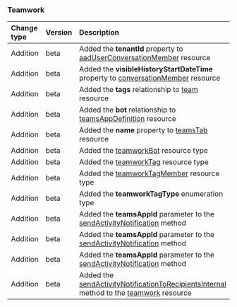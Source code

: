 ### Teamwork

| **Change type** | **Version** | **Description** |
|:---|:---|:---|
|Addition|beta|Added the **tenantId** property to [aadUserConversationMember](https://docs.microsoft.com/en-us/graph/api/resources/aadUserConversationMember?view=graph-rest-beta) resource|
|Addition|beta|Added the **visibleHistoryStartDateTime** property to [conversationMember](https://docs.microsoft.com/en-us/graph/api/resources/conversationMember?view=graph-rest-beta) resource|
|Addition|beta|Added the **tags** relationship to [team](https://docs.microsoft.com/en-us/graph/api/resources/team?view=graph-rest-beta) resource|
|Addition|beta|Added the **bot** relationship to [teamsAppDefinition](https://docs.microsoft.com/en-us/graph/api/resources/teamsAppDefinition?view=graph-rest-beta) resource|
|Addition|beta|Added the **name** property to [teamsTab](https://docs.microsoft.com/en-us/graph/api/resources/teamsTab?view=graph-rest-beta) resource|
|Addition|beta|Added the [teamworkBot](https://docs.microsoft.com/en-us/graph/api/resources/teamworkBot?view=graph-rest-beta) resource type|
|Addition|beta|Added the [teamworkTag](https://docs.microsoft.com/en-us/graph/api/resources/teamworkTag?view=graph-rest-beta) resource type|
|Addition|beta|Added the [teamworkTagMember](https://docs.microsoft.com/en-us/graph/api/resources/teamworkTagMember?view=graph-rest-beta) resource type|
|Addition|beta|Added the **teamworkTagType** enumeration type|
|Addition|beta|Added the **teamsAppId** parameter to the [sendActivityNotification](https://docs.microsoft.com/en-us/graph/api/team-sendActivityNotification?view=graph-rest-beta) method|
|Addition|beta|Added the **teamsAppId** parameter to the [sendActivityNotification](https://docs.microsoft.com/en-us/graph/api/chat-sendActivityNotification?view=graph-rest-beta) method|
|Addition|beta|Added the **teamsAppId** parameter to the [sendActivityNotification](https://docs.microsoft.com/en-us/graph/api/userTeamwork-sendActivityNotification?view=graph-rest-beta) method|
|Addition|beta|Added the [sendActivityNotificationToRecipientsInternal](https://docs.microsoft.com/en-us/graph/api/teamwork-sendActivityNotificationToRecipientsInternal?view=graph-rest-beta) method to the [teamwork](https://docs.microsoft.com/en-us/graph/api/resources/teamwork?view=graph-rest-beta) resource|
